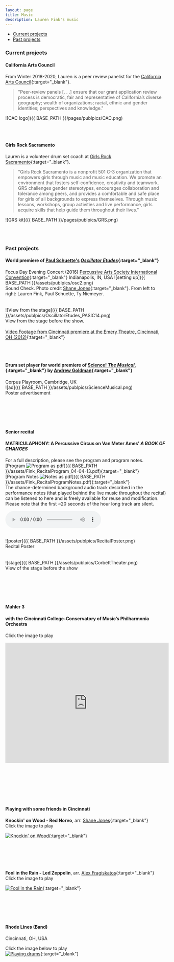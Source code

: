 ```yaml
---
layout: page
title: Music
description: Lauren Fink's music
---
```



<div class="navbar">
    <div class="navbar-inner">
        <ul class="nav">
            <li><a href="#current">Current projects</a></li>
            <li><a href="#past">Past projects</a></li>
        </ul>
    </div>
</div>


### <a name="current"></a>Current projects  

#### California Arts Council
From Winter 2018-2020, Lauren is a peer review panelist for the [California Arts Council](http://www.arts.ca.gov/){:target="_blank"}.
> "Peer-review panels [. . .] ensure that our grant application review process is democratic, fair and representative of California’s diverse geography; wealth of organizations; racial, ethnic and gender identities; perspectives and knowledge."  

![CAC logo]({{ BASE_PATH }}/pages/publpics/CAC.png) 

<br>
<br>


#### Girls Rock Sacramento
Lauren is a volunteer drum set coach at [Girls Rock Sacramento](http://www.girlsrocksacramento.com/){:target="_blank"}. 
> "Girls Rock Sacramento is a nonprofit 501 C-3 organization that empowers girls through music and music education. We promote an environment that fosters self-confidence, creativity and teamwork. GRS challenges gender stereotypes, encourages collaboration and tolerance among peers, and provides a comfortable and safe place for girls of all backgrounds to express themselves. Through music lessons, workshops, group activities and live performance, girls acquire skills that help guide them throughout their lives."

![GRS kit]({{ BASE_PATH }}/pages/publpics/GRS.png)  


<br>
<br>

### <a name="past"></a>Past projects 
 
#### World premiere of [Paul Schuette's](http://www.paulschuette.com/) [*Oscillator Etudes*](http://www.paulschuette.com/music/){:target="_blank"}
Focus Day Evening Concert (2016)
[Percussive Arts Society International Convention](http://www.pas.org/){:target="_blank"}
Indianapolis, IN, USA
![setting up]({{ BASE_PATH }}/assets/publpics/osc2.png)  
Sound Check. Photo credit [Shane Jones](http://www.shanejonespercussion.com/){:target="_blank"}. From left to right: Lauren Fink, Paul Schuette, Ty Niemeyer.  
<br><br>
![View from the stage]({{ BASE_PATH }}/assets/publpics/OscillatorEtudes_PASIC14.png)  
View from the stage before the show.
<br><br>
[Video Footage from Cincinnati premiere at the Emery Theatre, Cincinnati, OH (2012)](https://youtu.be/inZUFKHSn1o){:target="_blank"} 
<br><br>
<br><br>

#### Drum set player for world premiere of [Science! *The Musical*.](http://www.mus.cam.ac.uk/news/feature-pieces/science-the-musical){:target="_blank"} by [Andrew Goldman](http://heymancenter.org/people/andrew-goldman/){:target="_blank"}  
Corpus Playroom, Cambridge, UK  
![ad]({{ BASE_PATH }}/assets/publpics/ScienceMusical.png)  
Poster advertisement
<br><br>
<br><br>
<br><br>

#### Senior recital
#### MATRICULAPHONY: A Percussive Circus on Van Meter Ames' *A BOOK OF CHANGES*  
For a full description, please see the program and program notes.  
[Program ![Program as pdf](icons16/pdf-icon.png)]({{ BASE_PATH }}/assets/Fink_RecitalProgram_04-04-13.pdf){:target="_blank"}   
[Program Notes ![Notes as pdf](icons16/pdf-icon.png)]({{ BASE_PATH }}/assets/Fink_RecitalProgramNotes.pdf){:target="_blank"}  
The chance-determined background audio track described in the performance notes (that played behind the live music throughout the recital) can be listened to here and is freely available for reuse and modification. Please note that the first ~20 seconds of the hour long track are silent. 

<audio controls preload> 
    <!-- <source src="audio.mp3"></source> -->
    <source src="../assets/audio/recital_background_track.ogg"></source> 
</audio>  
<br><br>

![poster]({{ BASE_PATH }}/assets/publpics/RecitalPoster.png)  
Recital Poster  
<br><br>
![stage]({{ BASE_PATH }}/assets/publpics/CorbettTheater.png)  
View of the stage before the show
<br><br>
<br><br>
<br><br>


#### Mahler 3 
#### with the Cincinnati College-Conservatory of Music’s Philharmonia Orchestra
Click the image to play 

<iframe width="512" height="376" src="https://player.pbs.org/viralplayer/2365027812/" frameborder="0" marginwidth="0" marginheight="0" scrolling="no" seamless allowfullscreen></iframe>

<br><br>
<br><br>
<br><br>

#### Playing with some friends in Cincinnati

**Knockin' on Wood - Red Norvo**, arr. [Shane Jones](http://www.shanejonespercussion.com/){:target="_blank"}  
Click the image to play

[![Knockin' on Wood](https://img.youtube.com/vi/axHd9fq6yY4/0.jpg)](https://www.youtube.com/watch?v=axHd9fq6yY4){:target="_blank"}
<br><br>
<br><br>
<br><br>


**Fool in the Rain - Led Zeppelin**, arr. [Alex Fragiskatos](https://fragiskatospercussion.com/){:target="_blank"}  
Click the image to play  

[![Fool in the Rain](https://img.youtube.com/vi/Ga-iHxlNgqU/0.jpg)](https://www.youtube.com/watch?v=Ga-iHxlNgqU){:target="_blank"}
<br><br>
<br><br>
<br><br>

#### Rhode Lines (Band)
Cincinnati, OH, USA  
<!-- ![playing drums]({{ BASE_PATH }}/assets/publpics/rhodeLines.png) -->
Click the image below to play  
[![Playing drums](https://img.youtube.com/vi/zS67TM2L1KE/0.jpg)](https://www.youtube.com/watch?v=zS67TM2L1KE){:target="_blank"}
<br><br>
<br><br>
<br><br>

